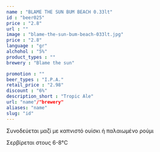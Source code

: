 ```yaml
---
name : "BLAME THE SUN BUM BEACH 0.33lt"
id : "beer025"
price : "2.8"
url : ""
image : "blame-the-sun-bum-beach-033lt.jpg"
price : "2.8"
language : "gr"
alchohol : "5%"
product_types : ""
brewery : "Blame the sun"

promotion : ""
beer_types : "I.P.A."
retail_price : "2.98"
discount : "6%"
description_short : "Tropic Ale"
url: "name"/"brewery"
aliases: "name"
slug: "id"
---
```


Συνοδεύεται μαζί με καπνιστό ουίσκι ή παλαιωμένο ρούμι

Σερβίρεται στους 6-8°C